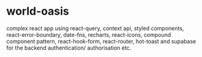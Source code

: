 # world-oasis
complex react app using react-query, context api, styled components, react-error-boundary, date-fns, recharts, react-icons, compound component pattern, react-hook-form, react-router, hot-toast and supabase for the backend authentication/ authorisation etc.
